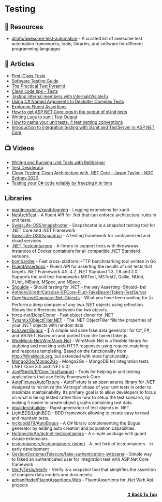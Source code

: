 
# Testing

## 📘 Resources
- [atinfo/awesome-test-automation](https://github.com/atinfo/awesome-test-automation) - A curated list of awesome test automation frameworks, tools, libraries, and software for different programming languages

## 📝 Articles
- [First-Class Tests](https://blog.cleancoder.com/uncle-bob/2017/05/05/TestDefinitions.html) 
- [Software Testing Guide](https://martinfowler.com/testing/) 
- [The Practical Test Pyramid](https://martinfowler.com/articles/practical-test-pyramid.html) 
- [Clean code tips - Tests](https://www.code4it.dev/blog/clean-code-tests)
- [Testing internal members with InternalsVisibleTo](https://www.code4it.dev/blog/testing-internals-with-internalsvisibleto)
- [Using C# Named Arguments to Declutter Complex Tests](https://exceptionnotfound.net/using-csharp-named-arguments-to-declutter-complex-tests/)
- [Exploring Fluent Assertions](https://www.meziantou.net/exploring-fluent-assertions.htm)
- [How to get ASP.NET Core logs in the output of xUnit tests](https://www.meziantou.net/how-to-get-asp-net-core-logs-in-the-output-of-xunit-tests.htm)
- [Writing Logs to xunit Test Output](https://blog.martincostello.com/writing-logs-to-xunit-test-output/)
- [How to name your unit tests. 4 test naming conventions](https://canro91.github.io/2021/04/12/UnitTestNamingConventions/)
- [Introduction to integration testing with xUnit and TestServer in ASP.NET Core](https://andrewlock.net/introduction-to-integration-testing-with-xunit-and-testserver-in-asp-net-core/)
## 📺 Videos
- [Writing and Running Unit Tests with ReSharper](https://www.jetbrains.com/dotnet/guide/tutorials/resharper-essentials/unit-testing/)
- [Test Desiderata](https://www.youtube.com/playlist?list=PLlmVY7qtgT_lkbrk9iZNizp978mVzpBKl)
- [Clean Testing: Clean Architecture with .NET Core - Jason Taylor - NDC Sydney 2020](https://www.youtube.com/watch?v=hV43fiHYBb4)
- [Testing your C# code reliably by freezing it in time](https://www.youtube.com/watch?v=Q1_YkcPwpqY)
## Libraries
- [martincostello/xunit-logging](https://github.com/martincostello/xunit-logging) - Logging extensions for xunit
- [NetArchTest](https://github.com/BenMorris/NetArchTest) - A fluent API for .Net that can enforce architectural rules in unit tests.
- [SwissLife-OSS/snapshooter](https://github.com/SwissLife-OSS/snapshooter) - Snapshooter is a snapshot testing tool for .NET Core and .NET Framework
- [SwissLife-OSS/squadron](https://github.com/SwissLife-OSS/squadron) - A testing framework for containerized and cloud services
- [.NET Testcontainers](https://github.com/HofmeisterAn/dotnet-testcontainers) - A library to support tests with throwaway instances of Docker containers for all compatible .NET Standard versions.
- [bombardier](https://github.com/codesenberg/bombardier) - Fast cross-platform HTTP benchmarking tool written in Go
- [FluentAssertions](https://github.com/fluentassertions/fluentassertions) - Fluent API for asserting the results of unit tests that targets .NET Framework 4.5, 4.7, .NET Standard 1.3, 1.6 and 2.0. Supports the unit test frameworks MSTest, MSTest2, Gallio, NUnit, XUnit, MBunit, MSpec, and NSpec.
- [Shouldly](https://github.com/shouldly/shouldly) - Should testing for .NET - the way Asserting -Should- be!
- [AnthonyGiretti/Calzolari-EFCore-Flurl-FakeBearerToken-TestServer](https://github.com/AnthonyGiretti/Calzolari-EFCore-Flurl-FakeBearerToken-TestServer)
- [GregFinzer/Compare-Net-Objects](https://github.com/GregFinzer/Compare-Net-Objects) - What you have been waiting for 👍 Perform a deep compare of any two .NET objects using reflection. Shows the differences between the two objects.
- [force-net/DeepCloner](https://github.com/force-net/DeepCloner) - Fast object cloner for .NET
- [Tynamix/ObjectFiller.NET](https://github.com/Tynamix/ObjectFiller.NET/) - The .NET ObjectFiller fills the properties of your .NET objects with random data
- [bchavez/Bogus](https://github.com/bchavez/Bogus) - 📇 A simple and sane fake data generator for C#, F#, and VB.NET. Based on and ported from the famed faker.js.
- [WireMock-Net/WireMock.Net](https://github.com/WireMock-Net/WireMock.Net) - WireMock.Net is a flexible library for stubbing and mocking web HTTP responses using request matching and response templating. Based on the functionality from http://WireMock.org, but extended with more functionality.
- [Mongo2Go/Mongo2Go](https://github.com/Mongo2Go/Mongo2Go) - Mongo2Go - MongoDB for integration tests (.NET Core 3.0 and .NET 5.0)
- [JonPSmith/EfCore.TestSupport](https://github.com/JonPSmith/EfCore.TestSupport) - Tools for helping in unit testing applications that use Entity Framework Core
- [AutoFixture/AutoFixture](https://github.com/AutoFixture/AutoFixture) - AutoFixture is an open source library for .NET designed to minimize the 'Arrange' phase of your unit tests in order to maximize maintainability. Its primary goal is to allow developers to focus on what is being tested rather than how to setup the test scenario, by making it easier to create object graphs containing test data.
- [nbuilder/nbuilder](https://github.com/nbuilder/nbuilder) - Rapid generation of test objects in .NET
- [LightBDD/LightBDD](https://github.com/LightBDD/LightBDD) - BDD framework allowing to create easy to read and maintain tests.
- [nickdodd79/AutoBogus](https://github.com/nickdodd79/AutoBogus) - A C# library complementing the Bogus generator by adding auto creation and population capabilities.
- [HofmeisterAn/dotnet-testcontainers](https://github.com/HofmeisterAn/dotnet-testcontainers) - A simple package with guard clause extensions.
- [testcontainers/testcontainers-dotnet](https://github.com/testcontainers/testcontainers-dotnet) - A .net fork of testcontainers - in early development
- [GestionSystemesTelecom/fake-authentication-jwtbearer](https://github.com/GestionSystemesTelecom/fake-authentication-jwtbearer/) - Simple way to faked an authenticated user for integration test with ASP.Net Core framework
- [VerifyTests/Verify](https://github.com/VerifyTests/Verify) - Verify is a snapshot tool that simplifies the assertion of complex data models and documents.
- [adrianiftode/FluentAssertions.Web](https://github.com/adrianiftode/FluentAssertions.Web) - FluentAssertions for .Net Web Api projects
<div align="right">
  <b><a href="#contents">↥ Back To Top</a></b>
</div>
